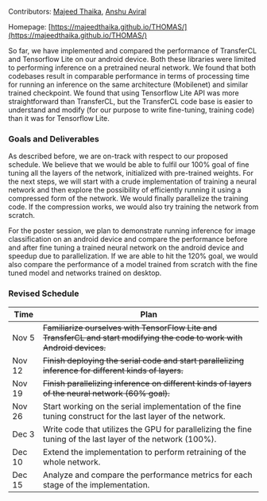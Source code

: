 Contributors: [Majeed Thaika](https://github.com/majeedthaika), [Anshu Aviral](https://github.com/cyclotronian)

Homepage: [https://majeedthaika.github.io/THOMAS/](https://majeedthaika.github.io/THOMAS/) 

So far, we have implemented and compared the performance of TransferCL and Tensorflow Lite on our android device. Both these libraries were limited to performing inference on a pretrained neural network. We found that both codebases result in comparable performance in terms of processing time for running an inference on the same architecture (Mobilenet) and similar trained checkpoint. We found that using Tensorflow Lite API was more straightforward than TransferCL, but the TransferCL code base is easier to understand and modify (for our purpose to write fine-tuning, training code) than it was for Tensorflow Lite.

### Goals and Deliverables

As described before, we are on-track with respect to our proposed schedule. We believe that we would be able to fulfil our 100% goal of fine tuning all the layers of the network, initialized with pre-trained weights. For the next steps, we will start with a crude implementation of training a neural network and then explore the possibility of efficiently running it using a compressed form of the network. We would finally parallelize the training code. If the compression works, we would also try training the network from scratch.

For the poster session, we plan to demonstrate running inference for image classification on an android device and compare the performance before and after fine tuning a trained neural network on the android device and speedup due to parallelization. If we are able to hit the 120% goal, we would also compare the performance of a model trained from scratch with the fine tuned model and networks trained on desktop.

### Revised Schedule

Time | Plan |
--- | --- | 
Nov 5 | ~~Familiarize ourselves with TensorFlow Lite and TransferCL and start modifying the code to work with Android devices.~~
Nov 12 | ~~Finish deploying the serial code and start parallelizing inference for different kinds of layers.~~
Nov 19 | ~~Finish parallelizing inference on different kinds of layers of the neural network (60% goal).~~
Nov 26 | Start working on the serial implementation of the fine tuning construct for the last layer of the network.
Dec 3 | Write code that utilizes the GPU for parallelizing the fine tuning of the last layer of the network (100%).
Dec 10 | Extend the implementation to perform retraining of the whole network.
Dec 15 | Analyze and compare the performance metrics for each stage of the implementation.
